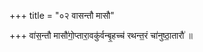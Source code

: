 +++
title = "०२ वासन्तौ मासौ"

+++
वा॑स॒न्तौ मासौ॑गो॒प्तारा॒वकु॑र्वन्बृ॒हच्च॑ रथन्त॒रं चा॑नुष्ठा॒तारौ॑ ॥